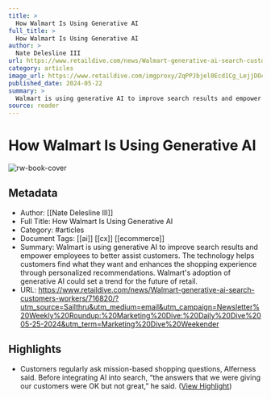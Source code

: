 ```yaml
---
title: >
  How Walmart Is Using Generative AI
full_title: >
  How Walmart Is Using Generative AI
author: >
  Nate Delesline III
url: https://www.retaildive.com/news/Walmart-generative-ai-search-customers-workers/716820/?utm_source=Sailthru&utm_medium=email&utm_campaign=Newsletter%20Weekly%20Roundup:%20Marketing%20Dive:%20Daily%20Dive%2005-25-2024&utm_term=Marketing%20Dive%20Weekender
category: articles
image_url: https://www.retaildive.com/imgproxy/ZqPPJbjel0Ecd1Cg_LejjDOc64-wNX27uRnbNYAb-iU/g:ce/rs:fit:770:435/bG9jYWw6Ly8vZGl2ZWltYWdlL1dhbG1hcnQxLmpwZw==.webp
published_date: 2024-05-22
summary: >
  Walmart is using generative AI to improve search results and empower employees to better assist customers. The technology helps customers find what they want and enhances the shopping experience through personalized recommendations. Walmart's adoption of generative AI could set a trend for the future of retail.
source: reader
---
```

# How Walmart Is Using Generative AI

![rw-book-cover](https://www.retaildive.com/imgproxy/ZqPPJbjel0Ecd1Cg_LejjDOc64-wNX27uRnbNYAb-iU/g:ce/rs:fit:770:435/bG9jYWw6Ly8vZGl2ZWltYWdlL1dhbG1hcnQxLmpwZw==.webp)

## Metadata
- Author: [[Nate Delesline III]]
- Full Title: How Walmart Is Using Generative AI
- Category: #articles
- Document Tags: [[ai]] [[cx]] [[ecommerce]] 
- Summary: Walmart is using generative AI to improve search results and empower employees to better assist customers. The technology helps customers find what they want and enhances the shopping experience through personalized recommendations. Walmart's adoption of generative AI could set a trend for the future of retail.
- URL: https://www.retaildive.com/news/Walmart-generative-ai-search-customers-workers/716820/?utm_source=Sailthru&utm_medium=email&utm_campaign=Newsletter%20Weekly%20Roundup:%20Marketing%20Dive:%20Daily%20Dive%2005-25-2024&utm_term=Marketing%20Dive%20Weekender

## Highlights
- Customers regularly ask mission-based shopping questions, Alferness said. Before integrating AI into search, “the answers that we were giving our customers were OK but not great,” he said. ([View Highlight](https://read.readwise.io/read/01hz1xywwyp6grh4a4ba3h28nh))


